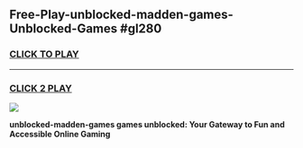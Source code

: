 
## Free-Play-unblocked-madden-games-Unblocked-Games #gl280
<h3>
<a href="https://news.freeplayer.one?title=unblocked-madden-games&ref=8M">CLICK TO PLAY</a></h3>
<hr>

<h3>
<a href="https://news.freeplayer.one?title=unblocked-madden-games&ref=8M">CLICK 2 PLAY</a>
  
</h3>

<a href="https://news.freeplayer.one?title=unblocked-madden-games&ref=8M"><img src="https://clearcache.store/games.png"></a>


**unblocked-madden-games games unblocked: Your Gateway to Fun and Accessible Online Gaming**
